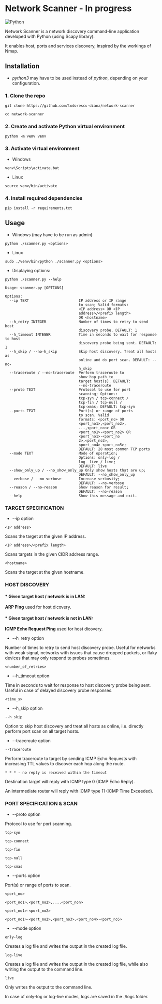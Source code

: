 # Network Scanner - In progress
![Python](https://img.shields.io/badge/python-3670A0?style=for-the-badge&logo=python&logoColor=ffdd54)

Network Scanner is a network discovery command-line application developed with Python (using Scapy library).

It enables host, ports and services discovery, inspired by the workings of Nmap.

## Installation
- _python3_ may have to be used instead of _python_, depending on your configuration.
### 1. Clone the repo
```
git clone https://github.com/todorescu-diana/network-scanner
```
```
cd network-scanner
```

### 2. Create and activate Python virtual environment
```
python -m venv venv
```

### 3. Activate virtual environment
* Windows
```
venv\Scripts\activate.bat
```
* Linux
```
source venv/bin/activate
```

### 4. Install required dependencies
```
pip install -r requirements.txt
```

## Usage
* Windows (may have to be run as admin)
```
python ./scanner.py <options>
```

* Linux
```
sudo ./venv/bin/python ./scanner.py <options>
```

* Displaying options:
```
python ./scanner.py --help
```
```
Usage: scanner.py [OPTIONS]

Options:
  --ip TEXT                       IP address or IP range 
                                  to scan; Valid formats:
                                  <IP address> OR <IP 
                                  address>/<prefix length>
                                  OR <hostname>
  --h_retry INTEGER               Number of times to retry to send host
                                  discovery probe. DEFAULT: 1
  --h_timeout INTEGER             Time in seconds to wait for response to host
                                  discovery probe being sent. DEFAULT: 1
  --h_skip / --no-h_skip          Skip host discovery. Treat all hosts as
                                  online and do port scan. DEFAULT: --no-
                                  h_skip
  --traceroute / --no-traceroute  Perform traceroute to
                                  show hop path to
                                  target host(s). DEFAULT:
                                  --no-traceroute
  --proto TEXT                    Protocol to use for port
                                  scanning; Options:
                                  tcp-syn / tcp-connect /
                                  tcp-fin / tcp-null /
                                  tcp-xmas; DEFAULT: tcp-syn
  --ports TEXT                    Port(s) or range of ports
                                  to scan. Valid
                                  formats: <port_no> OR
                                  <port_no1>,<port_no2>,
                                  ...,<port_non> OR
                                  <port_no1>-<port_no2> OR
                                  <port_no1>-<port_no
                                  2>,<port_no3>,
                                  <port_no4>-<port_no5>;
                                  DEFAULT: 20 most common TCP ports
  --mode TEXT                     Mode of operation;
                                  Options: only-log /
                                  log- live / live;
                                  DEFAULT: live
  --show_only_up / --no_show_only_up Only show hosts that are up;
                                  DEFAULT: --no_show_only_up
  --verbose / --no-verbose        Increase verbosity;
                                  DEFAULT: --no-verbose
  --reason / --no-reason          Show reason for result;
                                  DEFAULT: --no-reason
  --help                          Show this message and exit.
```

### TARGET SPECIFICATION

* --ip option
```
<IP address>
```
Scans the target at the given IP address.
```
<IP address>/<prefix length>
```
Scans targets in the given CIDR address range.
```
<hostname>
```
Scans the target at the given hostname.

### HOST DISCOVERY
#### * Given target host / network is in LAN:
**ARP Ping** used for host dicovery.
#### * Given target host / network is not in LAN:
**ICMP Echo Request Ping** used for host dicovery.

* --h_retry option

Number of times to retry to send host discovery probe. Useful for networks with weak signal, networks with issues that cause dropped packets, or flaky devices that may only respond to probes sometimes.
```
<number_of_retries>
```

* --h_timeout option             

Time in seconds to wait for response to host discovery probe being sent. Useful in case of delayed discovery probe responses.
```
<time_s>
```

* --h_skip option
```
--h_skip
```
Option to skip host discovery and treat all hosts as online, i.e. directly perform port scan on all target hosts.

* --traceroute option
```
--traceroute
```
Perform traceroute to target by sending ICMP Echo Requests with increasing TTL values to discover each hop along the route.
```
* * * - no reply is received within the timeout
```
Destination target will reply with ICMP type 0 (ICMP Echo Reply).

An intermediate router will reply with ICMP type 11 (ICMP Time Exceeded).

### PORT SPECIFICATION & SCAN
* --proto option

Protocol to use for port scanning.
```
tcp-syn
```
```
tcp-connect
```
```
tcp-fin
```
```
tcp-null
```
```
tcp-xmas
```
* --ports option

 Port(s) or range of ports to scan.
```
<port_no>
```
```
<port_no1>,<port_no2>,...,<port_non>
```
```
<port_no1>-<port_no2>
```
```
<port_no1>-<port_no2>,<port_no3>,<port_no4>-<port_no5>
```

*  --mode option
```
only-log
```
Creates a log file and writes the output in the created log file.
```
log-live
```
Creates a log file and writes the output in the created log file, while also writing the output to the command line.
```
live
```
Only writes the output to the command line.

In case of only-log or log-live modes, logs are saved in the ./logs folder.